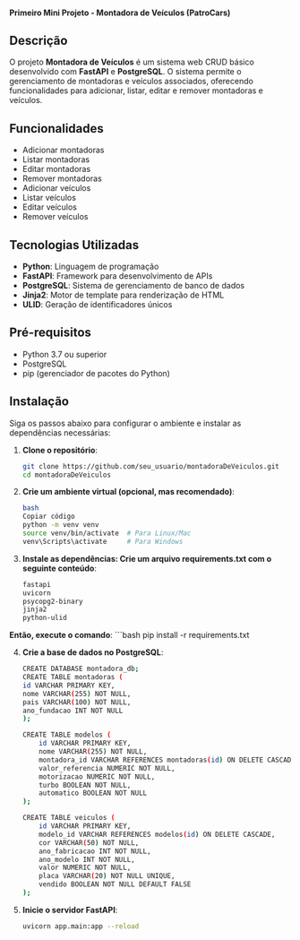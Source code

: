 #### Primeiro Mini Projeto - Montadora de Veículos (PatroCars)

## Descrição

O projeto **Montadora de Veículos** é um sistema web CRUD básico desenvolvido com **FastAPI** e **PostgreSQL**. O sistema permite o gerenciamento de montadoras e veículos associados, oferecendo funcionalidades para adicionar, listar, editar e remover montadoras e veículos.

## Funcionalidades

- Adicionar montadoras
- Listar montadoras
- Editar montadoras
- Remover montadoras
- Adicionar veículos
- Listar veículos
- Editar veículos
- Remover veículos

## Tecnologias Utilizadas

- **Python**: Linguagem de programação
- **FastAPI**: Framework para desenvolvimento de APIs
- **PostgreSQL**: Sistema de gerenciamento de banco de dados
- **Jinja2**: Motor de template para renderização de HTML
- **ULID**: Geração de identificadores únicos

## Pré-requisitos

- Python 3.7 ou superior
- PostgreSQL
- pip (gerenciador de pacotes do Python)

## Instalação

Siga os passos abaixo para configurar o ambiente e instalar as dependências necessárias:

1. **Clone o repositório**:
   ```bash
   git clone https://github.com/seu_usuario/montadoraDeVeiculos.git
   cd montadoraDeVeiculos

2. **Crie um ambiente virtual (opcional, mas recomendado)**:
    ```bash
    bash
    Copiar código
    python -m venv venv
    source venv/bin/activate  # Para Linux/Mac
    venv\Scripts\activate     # Para Windows

3. **Instale as dependências: Crie um arquivo requirements.txt com o seguinte conteúdo**:
    ```bash
    fastapi
    uvicorn
    psycopg2-binary
    jinja2
    python-ulid
**Então, execute o comando**:
    ```bash
    pip install -r requirements.txt

4. **Crie a base de dados no PostgreSQL**:
    ```bash
    CREATE DATABASE montadora_db;
    CREATE TABLE montadoras (
    id VARCHAR PRIMARY KEY,
    nome VARCHAR(255) NOT NULL,
    pais VARCHAR(100) NOT NULL,
    ano_fundacao INT NOT NULL
    );

    CREATE TABLE modelos (
        id VARCHAR PRIMARY KEY,
        nome VARCHAR(255) NOT NULL,
        montadora_id VARCHAR REFERENCES montadoras(id) ON DELETE CASCADE,
        valor_referencia NUMERIC NOT NULL,
        motorizacao NUMERIC NOT NULL,
        turbo BOOLEAN NOT NULL,
        automatico BOOLEAN NOT NULL
    );

    CREATE TABLE veiculos (
        id VARCHAR PRIMARY KEY,
        modelo_id VARCHAR REFERENCES modelos(id) ON DELETE CASCADE,
        cor VARCHAR(50) NOT NULL,
        ano_fabricacao INT NOT NULL,
        ano_modelo INT NOT NULL,
        valor NUMERIC NOT NULL,
        placa VARCHAR(20) NOT NULL UNIQUE,
        vendido BOOLEAN NOT NULL DEFAULT FALSE
    );

5. **Inicie o servidor FastAPI**:
    ```bash
    uvicorn app.main:app --reload
